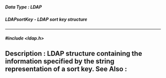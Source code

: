 ##### Data Type : LDAP
##### LDAPsortKey - LDAP sort key structure 
---
##### #include <ldap.h>
**Description :**
LDAP structure containing the information specified by the string 
representation of a sort key.
**See Also :**
[](D:/md_files/.md)
---
